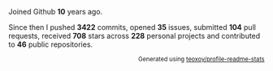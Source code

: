 Joined Github **10** years ago.

Since then I pushed **3422** commits, opened **35** issues, submitted **104** pull requests, received **708** stars across **228** personal projects and contributed to **46** public repositories.

<p align="right"><sub>Generated using <a href="https://github.com/marketplace/actions/profile-readme-stats">teoxoy/profile-readme-stats</a></sub></p>
